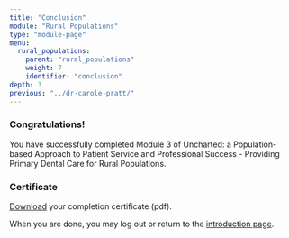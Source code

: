 ```yaml
---
title: "Conclusion"
module: "Rural Populations"
type: "module-page"
menu:
  rural_populations:
    parent: "rural_populations"
    weight: 7
    identifier: "conclusion"
depth: 3
previous: "../dr-carole-pratt/"
---
```

<h3>Congratulations!</h3><div class="pageblock"><p>You have successfully completed Module 3 of Uncharted: a Population-based Approach to Patient Service and Professional Success - Providing Primary Dental Care for Rural Populations.</p>
</div><h3>Certificate</h3><div class="pageblock"><div class="maintext">
<p><a href="https://www1.columbia.edu/sec/ccnmtl/remote/static/pass/pdf/PASS_Rural_Completion_Certificate.pdf" target="blank">Download</a> your completion certificate (pdf).</p>
<p>When you are done, you may log out or return to the <a href="/">introduction page</a>.</p>
</div>
</div>